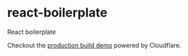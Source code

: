 # react-boilerplate

React boilerplate

Checkout the [production build demo](https://3576f5e2.react-boilerplate-1tk.pages.dev/) powered by Cloudflare.
